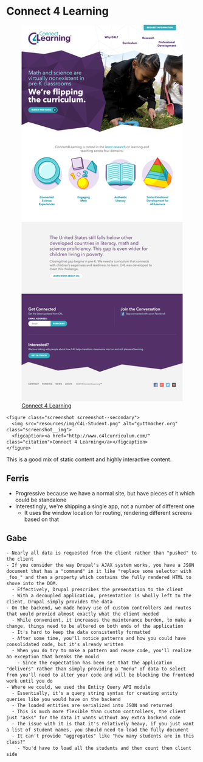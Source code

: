 <div class="screenshot__wrapper">
  <h1 class="screenshot__heading">Connect 4 Learning</h1>
  <div class="screenshots">
    <figure class="screenshot screenshot--primary">
      <img src="resources/img/C4L-Home.png" alt="Connect 4 Learning" class="screenshot__img">
      <figcaption><a href="http://www.c4lcurriculum.com/" class="citation">Connect 4 Learning</a></figcaption>
    </figure>

    <figure class="screenshot screenshot--secondary">
      <img src="resources/img/C4L-Student.png" alt="guttmacher.org" class="screenshot__img">
      <figcaption><a href="http://www.c4lcurriculum.com/" class="citation">Connect 4 Learning</a></figcaption>
    </figure>
  </div>
</div>

<aside class="notes" data-markdown>
  This is a good mix of static content and highly interactive content.


  # Ferris
  - Progressive because we have a normal site, but have pieces of it which could be standalone
  - Interestingly, we're shipping a single app, not a number of different one
    - It uses the window location for routing, rendering different screens based on that
  # Gabe
    - Nearly all data is requested from the client rather than "pushed" to the client
    - If you consider the way Drupal's AJAX system works, you have a JSON document that has a "command" in it like "replace some selector with _foo_" and then a property which contains the fully rendered HTML to shove into the DOM.
      - Effectively, Drupal prescribes the presentation to the client
      - With a decoupled application, presentation is wholly left to the client, Drupal simply provides the data
    - On the backend, we made heavy use of custom controllers and routes that would provied almost exactly what the client needed
      - While convenient, it increases the maintenance burden, to make a change, things need to be altered on both ends of the application
      - It's hard to keep the data consistently formatted
      - After some time, you'll notice patterns and how you could have consolidated code, but it's already written
      - When you do try to make a pattern and reuse code, you'll realize an exception that breaks the mould
        - Since the expectation has been set that the application "delivers" rather than simply providing a "menu" of data to select from you'll need to alter your code and will be blocking the frontend work until you do
    - Where we could, we used the Entity Query API module
      - Essentially, it's a query string syntax for creating entity queries like you would have on the backend
      - The loaded entities are serialized into JSON and returned
      - This is much more flexible than custom controllers, the client just "asks" for the data it wants without any extra backend code
      - The issue with it is that it's relatively heavy, if you just want a list of student names, you should need to load the fully document
      - It can't provide "aggregates" like "how many students are in this class?"
        - You'd have to load all the students and then count them client side
</aside>
